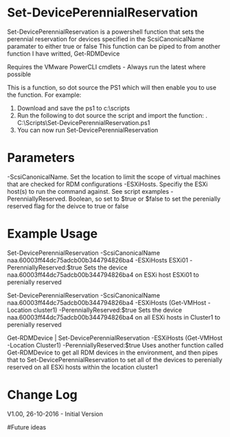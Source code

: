 # Set-DevicePerennialReservation
Set-DevicePerennialReservation is a powershell function that sets the perennial reservation for devices specified in the ScsiCanonicalName paramater to either true or false
This function can be piped to from another function I have writted, Get-RDMDevice

Requires the VMware PowerCLI cmdlets - Always run the latest where possible

This is a function, so dot source the PS1 which will then enable you to use the function.
For example:
1. Download and save the ps1 to c:\scripts
2. Run the following to dot source the script and import the function:
. C:\Scripts\Set-DevicePerennialReservation.ps1
3. You can now run Set-DevicePerennialReservation

# Parameters
-ScsiCanonicalName. Set the location to limit the scope of virtual machines that are checked for RDM configurations
-ESXiHosts. Specifiy the ESXi host(s) to run the command against. See script examples
-PerenniallyReserved. Boolean, so set to $true or $false to set the perenially reserved flag for the deivce to true or false

# Example Usage
   Set-DevicePerennialReservation -ScsiCanonicalName naa.60003ff44dc75adcb00b344794826ba4 -ESXiHosts ESXi01 -PerenniallyReserved:$true
   Sets the device naa.60003ff44dc75adcb00b344794826ba4 on ESXi host ESXi01 to perenially reserved
   
   Set-DevicePerennialReservation -ScsiCanonicalName naa.60003ff44dc75adcb00b344794826ba4 -ESXiHosts (Get-VMHost -Location cluster1) -PerenniallyReserved:$true
   Sets the device naa.60003ff44dc75adcb00b344794826ba4 on all ESXi hosts in Cluster1 to perenially reserved

   Get-RDMDevice | Set-DevicePerennialReservation -ESXiHosts (Get-VMHost -Location Cluster1) -PerenniallyReserved:$true
   Uses another function called Get-RDMDevice to get all RDM devices in the environment, and then pipes that to Set-DevicePerennialReservation to set all of the devices to
   perenially reserved on all ESXi hosts within the location cluster1

# Change Log
V1.00, 26-10-2016 - Initial Version

#Future ideas
